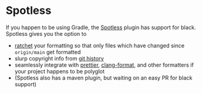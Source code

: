 [//]: # "NOTE: THIS FILE WAS AUTOGENERATED FROM README.md"

# Spotless

If you happen to be using Gradle, the [Spotless](https://github.com/diffplug/spotless/tree/main/plugin-gradle) plugin has support for black. Spotless gives you the option to

- [ratchet](https://github.com/diffplug/spotless/tree/main/plugin-gradle#ratchet) your formatting so that only files which have changed since `origin/main` get formatted
- slurp copyright info from [git history](https://github.com/diffplug/spotless/tree/main/plugin-gradle#license-header)
- seamlessly integrate with [prettier](https://github.com/diffplug/spotless/tree/main/plugin-gradle#prettier), [clang-format](https://github.com/diffplug/spotless/tree/main/plugin-gradle#clang-format), and other formatters if your project happens to be polyglot
- (Spotless also has a maven plugin, but waiting on an easy PR for black support)
